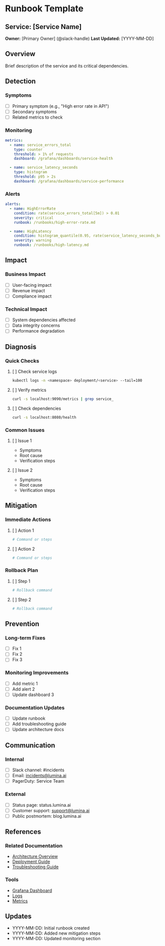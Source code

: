 # Runbook Template

## Service: [Service Name]
**Owner:** [Primary Owner] (@slack-handle)
**Last Updated:** [YYYY-MM-DD]

## Overview
Brief description of the service and its critical dependencies.

## Detection

### Symptoms
- [ ] Primary symptom (e.g., "High error rate in API")
- [ ] Secondary symptoms
- [ ] Related metrics to check

### Monitoring
```yaml
metrics:
  - name: service_errors_total
    type: counter
    threshold: > 1% of requests
    dashboard: /grafana/dashboards/service-health

  - name: service_latency_seconds
    type: histogram
    threshold: p95 > 2s
    dashboard: /grafana/dashboards/service-performance
```

### Alerts
```yaml
alerts:
  - name: HighErrorRate
    condition: rate(service_errors_total[5m]) > 0.01
    severity: critical
    runbook: /runbooks/high-error-rate.md

  - name: HighLatency
    condition: histogram_quantile(0.95, rate(service_latency_seconds_bucket[5m])) > 2
    severity: warning
    runbook: /runbooks/high-latency.md
```

## Impact

### Business Impact
- [ ] User-facing impact
- [ ] Revenue impact
- [ ] Compliance impact

### Technical Impact
- [ ] System dependencies affected
- [ ] Data integrity concerns
- [ ] Performance degradation

## Diagnosis

### Quick Checks
1. [ ] Check service logs
   ```bash
   kubectl logs -n <namespace> deployment/<service> --tail=100
   ```

2. [ ] Verify metrics
   ```bash
   curl -s localhost:9090/metrics | grep service_
   ```

3. [ ] Check dependencies
   ```bash
   curl -s localhost:8080/health
   ```

### Common Issues
1. [ ] Issue 1
   - Symptoms
   - Root cause
   - Verification steps

2. [ ] Issue 2
   - Symptoms
   - Root cause
   - Verification steps

## Mitigation

### Immediate Actions
1. [ ] Action 1
   ```bash
   # Command or steps
   ```

2. [ ] Action 2
   ```bash
   # Command or steps
   ```

### Rollback Plan
1. [ ] Step 1
   ```bash
   # Rollback command
   ```

2. [ ] Step 2
   ```bash
   # Rollback command
   ```

## Prevention

### Long-term Fixes
- [ ] Fix 1
- [ ] Fix 2
- [ ] Fix 3

### Monitoring Improvements
- [ ] Add metric 1
- [ ] Add alert 2
- [ ] Update dashboard 3

### Documentation Updates
- [ ] Update runbook
- [ ] Add troubleshooting guide
- [ ] Update architecture docs

## Communication

### Internal
- [ ] Slack channel: #incidents
- [ ] Email: incidents@lumina.ai
- [ ] PagerDuty: Service Team

### External
- [ ] Status page: status.lumina.ai
- [ ] Customer support: support@lumina.ai
- [ ] Public postmortem: blog.lumina.ai

## References

### Related Documentation
- [Architecture Overview](/docs/architecture.md)
- [Deployment Guide](/docs/deployment.md)
- [Troubleshooting Guide](/docs/troubleshooting.md)

### Tools
- [Grafana Dashboard](https://grafana.lumina.ai/d/service-health)
- [Logs](https://logs.lumina.ai)
- [Metrics](https://metrics.lumina.ai)

## Updates

- YYYY-MM-DD: Initial runbook created
- YYYY-MM-DD: Added new mitigation steps
- YYYY-MM-DD: Updated monitoring section 